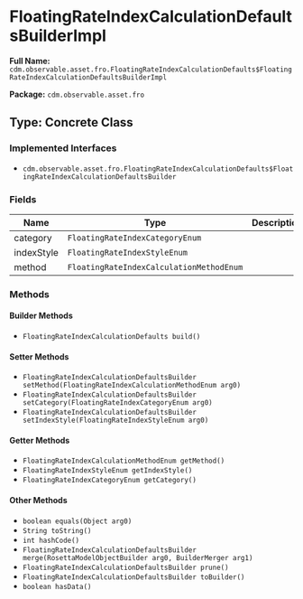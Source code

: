 # FloatingRateIndexCalculationDefaultsBuilderImpl

**Full Name:** `cdm.observable.asset.fro.FloatingRateIndexCalculationDefaults$FloatingRateIndexCalculationDefaultsBuilderImpl`

**Package:** `cdm.observable.asset.fro`

## Type: Concrete Class

### Implemented Interfaces

- `cdm.observable.asset.fro.FloatingRateIndexCalculationDefaults$FloatingRateIndexCalculationDefaultsBuilder`

### Fields

| Name | Type | Description |
|------|------|-------------|
| category | `FloatingRateIndexCategoryEnum` |  |
| indexStyle | `FloatingRateIndexStyleEnum` |  |
| method | `FloatingRateIndexCalculationMethodEnum` |  |

### Methods

#### Builder Methods

- `FloatingRateIndexCalculationDefaults build()`

#### Setter Methods

- `FloatingRateIndexCalculationDefaultsBuilder setMethod(FloatingRateIndexCalculationMethodEnum arg0)`
- `FloatingRateIndexCalculationDefaultsBuilder setCategory(FloatingRateIndexCategoryEnum arg0)`
- `FloatingRateIndexCalculationDefaultsBuilder setIndexStyle(FloatingRateIndexStyleEnum arg0)`

#### Getter Methods

- `FloatingRateIndexCalculationMethodEnum getMethod()`
- `FloatingRateIndexStyleEnum getIndexStyle()`
- `FloatingRateIndexCategoryEnum getCategory()`

#### Other Methods

- `boolean equals(Object arg0)`
- `String toString()`
- `int hashCode()`
- `FloatingRateIndexCalculationDefaultsBuilder merge(RosettaModelObjectBuilder arg0, BuilderMerger arg1)`
- `FloatingRateIndexCalculationDefaultsBuilder prune()`
- `FloatingRateIndexCalculationDefaultsBuilder toBuilder()`
- `boolean hasData()`

